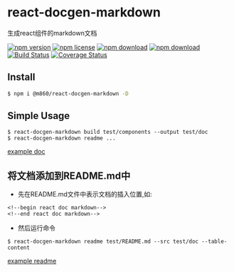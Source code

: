 # react-docgen-markdown

生成react组件的markdown文档

[![npm version](https://img.shields.io/npm/v/@m860/react-docgen-markdown.svg)](https://www.npmjs.com/package/@m860/react-docgen-markdown)
[![npm license](https://img.shields.io/npm/l/@m860/react-docgen-markdown.svg)](https://www.npmjs.com/package/@m860/react-docgen-markdown)
[![npm download](https://img.shields.io/npm/dm/@m860/react-docgen-markdown.svg)](https://www.npmjs.com/package/@m860/react-docgen-markdown)
[![npm download](https://img.shields.io/npm/dt/@m860/react-docgen-markdown.svg)](https://www.npmjs.com/package/@m860/react-docgen-markdown)
[![Build Status](https://travis-ci.org/m860/react-docgen-markdown.svg?branch=master)](https://travis-ci.org/m860/react-docgen-markdown)
[![Coverage Status](https://coveralls.io/repos/github/m860/react-docgen-markdown/badge.svg?branch=master)](https://coveralls.io/github/m860/react-docgen-markdown?branch=master)

## Install

```bash
$ npm i @m860/react-docgen-markdown -D
```

## Simple Usage

```
$ react-docgen-markdown build test/components --output test/doc
$ react-docgen-markdown readme ...
```

[example doc](./test/doc/TestComponent.md)

## 将文档添加到README.md中

- 先在README.md文件中表示文档的插入位置,如:

```
<!--begin react doc markdown-->
<!--end react doc markdown-->
```

- 然后运行命令

```
$ react-docgen-markdown readme test/README.md --src test/doc --table-content
```

[example readme](./test/README.md)